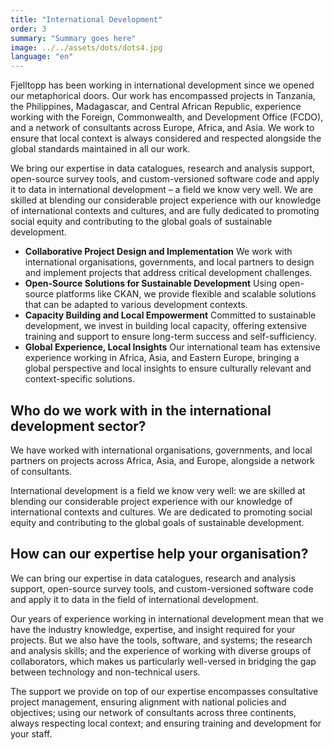 ```yaml
---
title: "International Development"
order: 3
summary: "Summary goes here"
image: ../../assets/dots/dots4.jpg
language: "en"
---
```


Fjelltopp has been working in international development since we opened our metaphorical doors. Our work has encompassed projects in Tanzania, the Philippines, Madagascar, and Central African Republic, experience working with the Foreign, Commonwealth, and Development Office (FCDO), and a network of consultants across Europe, Africa, and Asia. We work to ensure that local context is always considered and respected alongside the global standards maintained in all our work.

We bring our expertise in data catalogues, research and analysis support, open-source survey tools, and custom-versioned software code and apply it to data in international development – a field we know very well.
We are skilled at blending our considerable project experience with our knowledge of international contexts and cultures, and are fully dedicated to promoting social equity and contributing to the global goals of sustainable development.

- **Collaborative Project Design and Implementation** We work with international organisations, governments, and local partners to design and implement projects that address critical development challenges.
- **Open-Source Solutions for Sustainable Development** Using open-source platforms like CKAN, we provide flexible and scalable solutions that can be adapted to various development contexts.
- **Capacity Building and Local Empowerment** Committed to sustainable development, we invest in building local capacity, offering extensive training and support to ensure long-term success and self-sufficiency.
- **Global Experience, Local Insights** Our international team has extensive experience working in Africa, Asia, and Eastern Europe, bringing a global perspective and local insights to ensure culturally relevant and context-specific solutions.

## Who do we work with in the international development sector?

We have worked with international organisations, governments, and local partners on projects across Africa, Asia, and Europe, alongside a network of consultants.

International development is a field we know very well: we are skilled at blending our considerable project experience with our knowledge of international contexts and cultures. We are dedicated to promoting social equity and contributing to the global goals of sustainable development.

## How can our expertise help your organisation?

We can bring our expertise in data catalogues, research and analysis support, open-source survey tools, and custom-versioned software code and apply it to data in the field of international development.

Our years of experience working in international development mean that we have the industry knowledge, expertise, and insight required for your projects. But we also have the tools, software, and systems; the research and analysis skills; and the experience of working with diverse groups of collaborators, which makes us particularly well-versed in bridging the gap between technology and non-technical users.

The support we provide on top of our expertise encompasses consultative project management, ensuring alignment with national policies and objectives; using our network of consultants across three continents, always respecting local context; and ensuring training and development for your staff.

